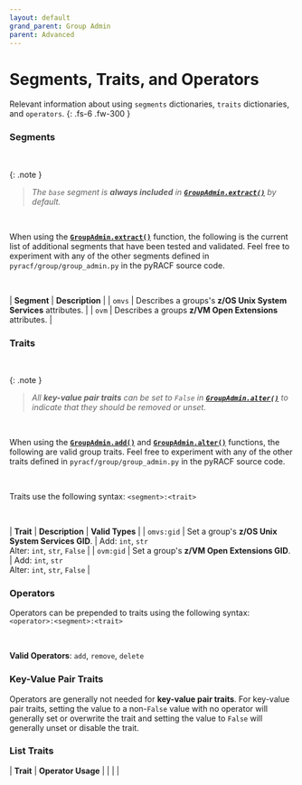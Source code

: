 ```yaml
---
layout: default
grand_parent: Group Admin
parent: Advanced
---
```


# Segments, Traits, and Operators

Relevant information about using `segments` dictionaries, `traits` dictionaries, and `operators`.
{: .fs-6 .fw-300 }

### Segments

&nbsp;

{: .note }
> _The `base` segment is **always included** in **[`GroupAdmin.extract()`](../../standard/extract#groupadminextract)** by default._

&nbsp;

When using the **[`GroupAdmin.extract()`](../../standard/extract#groupadminextract)** function, the following is the current list of additional segments that have been tested and validated. Feel free to experiment with any of the other segments defined in `pyracf/group/group_admin.py` in the pyRACF source code.

&nbsp;

| **Segment** | **Description** |
| `omvs` | Describes a groups's **z/OS Unix System Services** attributes. |
| `ovm` | Describes a groups **z/VM Open Extensions** attributes. |

### Traits

&nbsp;

{: .note }
> _All **key-value pair traits** can be set to `False` in **[`GroupAdmin.alter()`](../alter#groupadminalter)** to indicate that they should be removed or unset._

&nbsp;

When using the **[`GroupAdmin.add()`](../add#groupadminadd)** and **[`GroupAdmin.alter()`](../alter#groupadminalter)** functions, the following are valid group traits. Feel free to experiment with any of the other traits defined in `pyracf/group/group_admin.py` in the pyRACF source code.

&nbsp;

Traits use the following syntax: `<segment>:<trait>`

&nbsp;

| **Trait** | **Description** | **Valid Types** |
| `omvs:gid` | Set a group's **z/OS Unix System Services GID**. | Add: `int`, `str`<br>Alter: `int`, `str`, `False` |
| `ovm:gid` | Set a group's **z/VM Open Extensions GID**. | Add: `int`, `str`<br>Alter: `int`, `str`, `False` |

### Operators

Operators can be prepended to traits using the following syntax: `<operator>:<segment>:<trait>`

&nbsp;

**Valid Operators**: `add`, `remove`, `delete`

### Key-Value Pair Traits

Operators are generally not needed for **key-value pair traits**. For key-value pair traits, setting the value to a non-`False` value with no operator will generally set or overwrite the trait and setting the value to `False` will generally unset or disable the trait.

### List Traits

| **Trait** | **Operator Usage** |
| | |